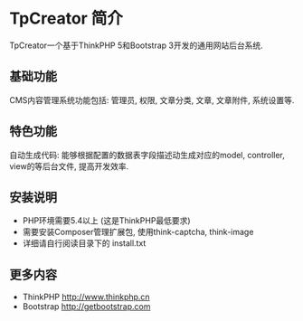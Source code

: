 # TpCreator 简介

TpCreator一个基于ThinkPHP 5和Bootstrap 3开发的通用网站后台系统.

## 基础功能

CMS内容管理系统功能包括: 管理员, 权限, 文章分类, 文章, 文章附件, 系统设置等.</p>

## 特色功能

自动生成代码: 能够根据配置的数据表字段描述动生成对应的model, controller, view的等后台文件, 提高开发效率.

## 安装说明

* PHP环境需要5.4以上 (这是ThinkPHP最低要求)
* 需要安装Composer管理扩展包, 使用think-captcha, think-image
* 详细请自行阅读目录下的 install.txt

## 更多内容
* ThinkPHP  http://www.thinkphp.cn
* Bootstrap http://getbootstrap.com

